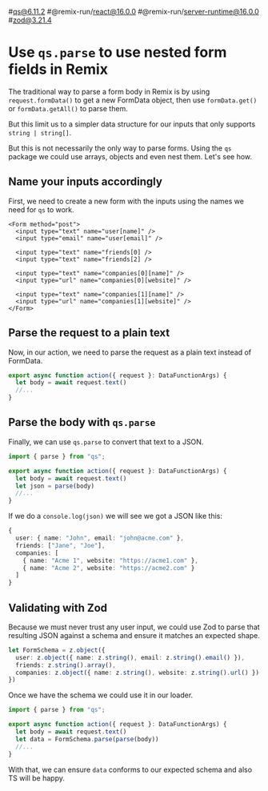 #qs@6.11.2 #@remix-run/react@16.0.0 #@remix-run/server-runtime@16.0.0 #zod@3.21.4

# Use `qs.parse` to use nested form fields in Remix

The traditional way to parse a form body in Remix is by using `request.formData()` to get a new FormData object, then use `formData.get()` or `formData.getAll()` to parse them.

But this limit us to a simpler data structure for our inputs that only supports `string | string[]`.

But this is not necessarily the only way to parse forms. Using the `qs` package we could use arrays, objects and even nest them. Let's see how.

## Name your inputs accordingly

First, we need to create a new form with the inputs using the names we need for `qs` to work.

```tsx
<Form method="post">
  <input type="text" name="user[name]" />
  <input type="email" name="user[email]" />

  <input type="text" name="friends[0] />
  <input type="text" name="friends[2] />

  <input type="text" name="companies[0][name]" />
  <input type="url" name="companies[0][website]" />

  <input type="text" name="companies[1][name]" />
  <input type="url" name="companies[1][website]" />
</Form>
```

## Parse the request to a plain text

Now, in our action, we need to parse the request as a plain text instead of FormData.

```ts
export async function action({ request }: DataFunctionArgs) {
  let body = await request.text()
  //...
}
```

## Parse the body with `qs.parse`

Finally, we can use `qs.parse` to convert that text to a JSON.

```ts
import { parse } from "qs";

export async function action({ request }: DataFunctionArgs) {
  let body = await request.text()
  let json = parse(body)
  //...
}
```

If we do a `console.log(json)` we will see we got a JSON like this:

```ts
{
  user: { name: "John", email: "john@acme.com" },
  friends: ["Jane", "Joe"],
  companies: [
    { name: "Acme 1", website: "https://acme1.com" },
    { name: "Acme 2", website: "https://acme2.com" }
  ]
}
```

## Validating with Zod

Because we must never trust any user input, we could use Zod to parse that resulting JSON against a schema and ensure it matches an expected shape.

```ts
let FormSchema = z.object({
  user: z.object({ name: z.string(), email: z.string().email() }),
  friends: z.string().array(),
  companies: z.object({ name: z.string(), website: z.string().url() }).array()
})
```

Once we have the schema we could use it in our loader.

```ts
import { parse } from "qs";

export async function action({ request }: DataFunctionArgs) {
  let body = await request.text()
  let data = FormSchema.parse(parse(body))
  //...
}
```

With that, we can ensure `data` conforms to our expected schema and also TS will be happy.
